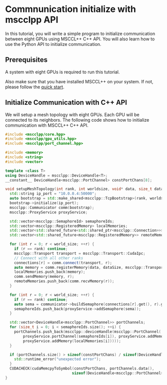 # Commnunication initialize with mscclpp API

In this tutorial, you will write a simple program to initialize communication between eight GPUs using MSCCL++ C++ API. You will also learn how to use the Python API to initialize communication.

## Prerequisites
A system with eight GPUs is required to run this tutorial.

Also make sure that you have installed MSCCL++ on your system. If not, please follow the [quick start](../quickstart.md).

## Initialize Communication with C++ API
We will setup a mesh topology with eight GPUs. Each GPU will be connected to its neighbors. The following code shows how to initialize communication with MSCCL++ C++ API.

```cpp
#include <mscclpp/core.hpp>
#include <mscclpp/gpu_utils.hpp>
#include <mscclpp/port_channel.hpp>

#include <memory>
#include <string>
#include <vector>

template <class T>
using DeviceHandle = mscclpp::DeviceHandle<T>;
__constant__ DeviceHandle<mscclpp::PortChannel> constPortChans[8];

void setupMeshTopology(int rank, int worldsize, void* data, size_t dataSize) {
  std::string ip_port = "10.0.0.4:50000";
  auto bootstrap = std::make_shared<mscclpp::TcpBootstrap>(rank, worldsize);
  bootstrap->initialize(ip_port);
  mscclpp::Communicator comm(bootstrap);
  mscclpp::ProxyService proxyService;

  std::vector<mscclpp::SemaphoreId> semaphoreIds;
  std::vector<mscclpp::RegisteredMemory> localMemories;
  std::vector<std::shared_future<std::shared_ptr<mscclpp::Connection>>> connections(world_size);
  std::vector<std::shared_future<mscclpp::RegisteredMemory>> remoteMemories;

  for (int r = 0; r < world_size; ++r) {
    if (r == rank) continue;
    mscclpp::Transport transport = mscclpp::Transport::CudaIpc;
    // Connect with all other ranks
    connections[r] = comm.connect(transport, r);
    auto memory = comm.registerMemory(data, dataSize, mscclpp::Transport::CudaIpc | ibTransport);
    localMemories.push_back(memory);
    comm.sendMemory(memory, r);
    remoteMemories.push_back(comm.recvMemory(r));
  }

  for (int r = 0; r < world_size; ++r) {
    if (r == rank) continue;
    auto sema = communicator->buildSemaphore(connections[r].get(), r).get();
    semaphoreIds.push_back(proxyService->addSemaphore(sema));
  }

  std::vector<DeviceHandle<mscclpp::PortChannel>> portChannels;
  for (size_t i = 0; i < semaphoreIds.size(); ++i) {
    portChannels.push_back(mscclpp::deviceHandle(mscclpp::PortChannel(
        proxyService.portChannel(semaphoreIds[i]), proxyService.addMemory(remoteMemories[i].get()),
        proxyService.addMemory(localMemories[i]))));
  }

  if (portChannels.size() > sizeof(constPortChans) / sizeof(DeviceHandle<mscclpp::PortChannel>)) {
    std::runtime_error("unexpected error");
  }
  CUDACHECK(cudaMemcpyToSymbol(constPortChans, portChannels.data(),
                              sizeof(DeviceHandle<mscclpp::PortChannel>) * portChannels.size()));
}
```
